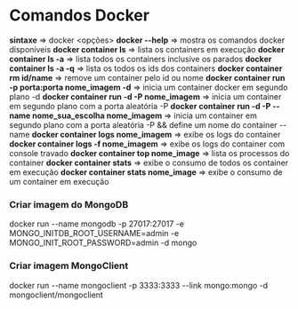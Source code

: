 # Comandos Docker

__sintaxe__ => docker <comando> <subcomando> <opções>
__docker --help__ => mostra os comandos docker disponíveis 
__docker container ls__ => lista os containers em execução
__docker container ls -a__ => lista todos os containers inclusive os parados
__docker container ls -a -q__ => lista os todos os ids dos containers
__docker container rm id/name__ => remove um container pelo id ou nome
__docker container run -p porta:porta nome_imagem -d__ => inicia um container docker em segundo plano -d
__docker container run -d -P nome_imagem__ => inicia um container em segundo plano com a porta aleatória -P
__docker container run -d -P --name nome_sua_escolha nome_imagem__ => inicia um container em segundo plano com a porta aleatória -P && define um nome do container --name
__docker container logs nome_imagem__ => exibe os logs do container
__docker container logs -f nome_imagem__ => exibe os logs do container com console travado
__docker container top nome_image__ => lista os processos do container
__docker container stats__ => exibe o consumo de todos os container em execução
__docker container stats nome_image__ => exibe o consumo de um container em execução

### Criar imagem do MongoDB
docker run --name mongodb -p 27017:27017 -e MONGO_INITDB_ROOT_USERNAME=admin -e MONGO_INIT_ROOT_PASSWORD=admin -d mongo

### Criar imagem MongoClient

docker run --name mongoclient -p 3333:3333 --link mongo:mongo -d mongoclient/mongoclient
